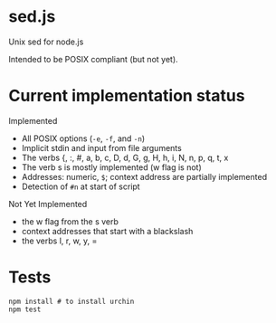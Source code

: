 # sed.js

Unix sed for node.js

Intended to be POSIX compliant (but not yet).

# Current implementation status

Implemented
 * All POSIX options (`-e`, `-f`, and `-n`)
 * Implicit stdin and input from file arguments
 * The verbs {, :, #, a, b, c, D, d, G, g, H, h, i, N, n, p, q, t, x
 * The verb s is mostly implemented (w flag is not)
 * Addresses: numeric, `$`; context address are partially implemented
 * Detection of `#n` at start of script

Not Yet Implemented
 * the w flag from the s verb
 * context addresses that start with a blackslash
 * the verbs l, r, w, y, =

# Tests

    npm install # to install urchin
    npm test

